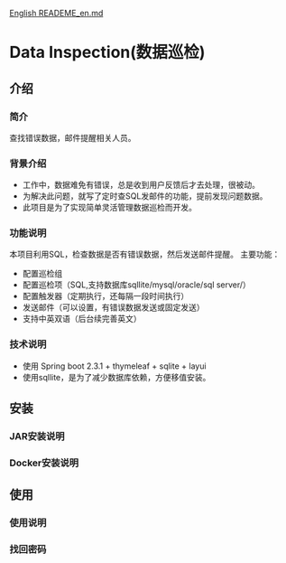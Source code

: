 [English READEME_en.md](https://github.com/yxifu/DataInspection/tree/master/src/main/resources/templates/home/home_en.md)
# Data Inspection(数据巡检)
## 介绍
### 简介
查找错误数据，邮件提醒相关人员。

### 背景介绍
- 工作中，数据难免有错误，总是收到用户反馈后才去处理，很被动。
- 为解决此问题，就写了定时查SQL发邮件的功能，提前发现问题数据。
- 此项目是为了实现简单灵活管理数据巡检而开发。

### 功能说明
本项目利用SQL，检查数据是否有错误数据，然后发送邮件提醒。
主要功能：
- 配置巡检组
- 配置巡检项（SQL,支持数据库sqllite/mysql/oracle/sql server/）
- 配置触发器（定期执行，还每隔一段时间执行）
- 发送邮件（可以设置，有错误数据发送或固定发送）
- 支持中英双语（后台续完善英文）
### 技术说明
- 使用 Spring boot 2.3.1 + thymeleaf + sqlite + layui
- 使用sqllite，是为了减少数据库依赖，方便移值安装。


## 安装
### JAR安装说明

### Docker安装说明

## 使用
### 使用说明

### 找回密码
